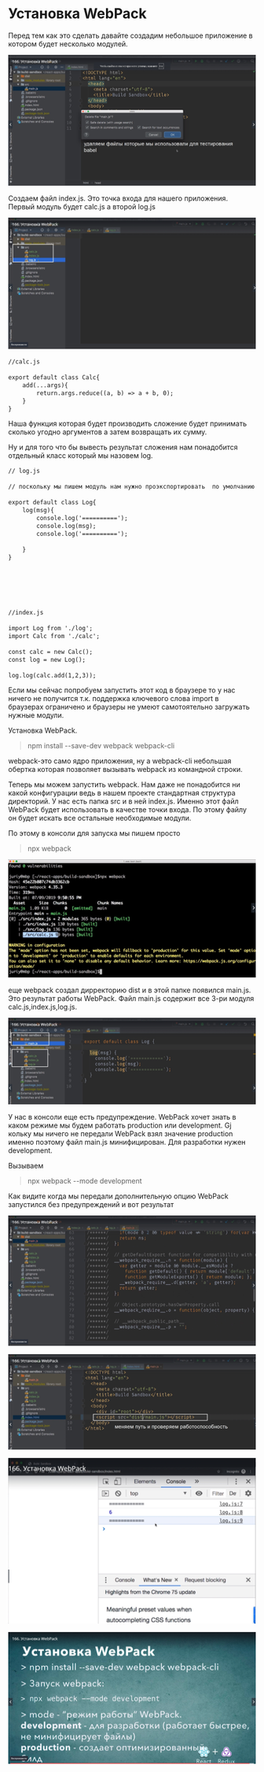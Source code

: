# Установка WebPack

Перед тем как это сделать давайте создадим небольшое приложение в котором будет несколько модулей.

![](.img/../../img/build__the__react__webpack__app/install__webpack/001.jpg)

Создаем файл index.js. Это точка входа для нашего приложения. Первый модуль будет calc.js а второй log.js

![](.img/../../img/build__the__react__webpack__app/install__webpack/002.jpg)

```
//calc.js

export default class Calc{
    add(...args){
        return.args.reduce((a, b) => a + b, 0);
    }
}

```

Наша функция которая будет производить сложение будет принимать сколько угодно аргументов а затем возвращать их сумму.

Ну и для того что бы вывесть результат сложения нам понадобится отдельный класс который мы назовем log.

```
// log.js

// поскольку мы пишем модуль нам нужно проэкспортировать  по умолчанию

export default class Log{
    log(msg){
        console.log('==========');
        console.log(msg);
        console.log('==========');

    }
}

```

<br/><br/><br/><br/>

```
//index.js

import Log from './log';
import Calc from './calc';

const calc = new Calc();
const log = new Log();

log.log(calc.add(1,2,3));

```

Если мы сейчас попробуем запустить этот код в браузере то у нас ничего не получится т.к. поддержка ключевого слова import в браузерах ограничено и браузеры не умеют самотоятельно загружать нужные модули.

Установка WebPack.

> npm install --save-dev webpack webpack-cli

webpack-это само ядро приложения, ну а webpack-cli небольшая обертка которая позволяет вызывать webpack из командной строки.

Теперь мы можем запустить webpack. Нам даже не понадобится ни какой конфигурации ведь в нашем проекте стандартная структура директорий. У нас есть папка src и в ней index.js. Именно этот файл WebPack будет использовать в качестве точки входа. По этому файлу он будет искать все остальные необходимые модули. 

По этому в консоли для запуска мы пишем просто

> npx webpack


![](.img/../../img/build__the__react__webpack__app/install__webpack/003.jpg)

еще webpack создал дирректорию dist и в этой папке появился main.js. Это результат работы WebPack. Файл main.js содержит все 3-ри модуля calc.js,index.js,log.js.

![](.img/../../img/build__the__react__webpack__app/install__webpack/004.jpg)

У нас в консоли еще есть предупреждение. WebPack хочет знать в каком режиме мы будем работать production или development. Gj кольку мы ничего не передали WebPack взял значение production именно поэтому файл main.js минифицирован.
Для разработки нужен development.

Вызываем

> npx webpack --mode development

Как видите когда мы передали дополнительную опцию  WebPack запустился без предупреждений и вот результат

![](.img/../../img/build__the__react__webpack__app/install__webpack/005.jpg)

![](.img/../../img/build__the__react__webpack__app/install__webpack/006.jpg)

![](.img/../../img/build__the__react__webpack__app/install__webpack/007.jpg)

![](.img/../../img/build__the__react__webpack__app/install__webpack/008.jpg)


